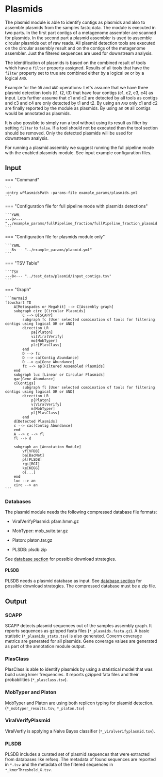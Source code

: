 # Plasmids

The plasmid module is able to identify contigs as plasmids and also to assemble plasmids from the samples fastq data. The module is executed in two
parts. In the first part contigs of a metagenome assembler are scanned for plasmids. In the second part a plasmid assembler is used to assemble
circular plasmids out of raw reads. All plasmid detection tools are executed on the circular assembly result and on the contigs of the metagenome assembler.
Just the filtered sequences are used for downstream analysis. 

The identification of plasmids is based on the combined result of tools which have a `filter` property assigned. Results of all tools that
have the `filter` property set to true are combined either by a logical `OR` or by a logical `AND`. 

Example for the `OR` and `AND` operations: 
Let's assume that we have three plasmid detection tools (t1, t2, t3) that have four contigs (c1, c2, c3, c4) as input. Lets further assume that c1 and c2 are detected by all tools as contigs and
c3 and c4 are only detected by t1 and t2. By using an `AND` only c1 and c2 are finally reported by the module as plasmids. By using an `OR` all contigs would be annotated as plasmids. 

It is also possible to simply run a tool without
using its result as filter by setting `filter` to `false`. If a tool should not be executed then the tool section should be removed.
Only the detected plasmids will be used for downstream analysis.


For running a plasmid assembly we suggest running the full pipeline mode with the enabled plasmids module. See input example configuration files.

## Input

=== "Command"

    ```
    -entry wPlasmidsPath -params-file example_params/plasmids.yml
    ```

=== "Configuration file for full pipeline mode with plasmids detections"

    ```YAML
    ---8<--- "../example_params/fullPipeline_fraction/fullPipeline_fraction_plasmid.yml"
    ```

=== "Configuration file for plasmids module only"

    ```YAML
    ---8<--- "../example_params/plasmid.yml"
    ```

=== "TSV Table"

    ```TSV
    ---8<--- "../test_data/plasmid/input_contigs.tsv"
    ```

=== "Graph"

    ```mermaid
    flowchart TD
        A[Metaspades or Megahit] --> C[Assembly graph] 
        subgraph circ [Circular Plasmids]
            C --> D[SCAPP]
            subgraph fc [User selected combination of tools for filtering contigs using logical OR or AND]
            direction LR
                pa[Platon]
                vi[ViralVerify]
                mo[MobTyper]
                plc[PlasClass]
            end
            D --> fc
            D --> ca[Contig Abundance]
            D --> ga[Gene Abundance]
            fc --> ap[Filtered Assembled Plasmids]
        end
        subgraph luc [Linear or Circular Plasmids]
        gac[Gene Abundance] 
        c[Contigs]
            subgraph fl [User selected combination of tools for filtering contigs using logical OR or AND]
            direction LR
                p[Platon]
                v[ViralVerify]
                m[MobTyper]
                pl[PlasClass]
            end
        d[Detected Plasmids]
        c --> cac[Contig Abundance]
        end
        A --> c --> fl
        fl --> d
    
        subgraph an [Annotation Module]
            vf[VFDB]
            ba[BacMet]
            pl[PLSDB]
            rgi[RGI]
            ke[KEGG]
            o[...]
        end
        luc --> an
        circ --> an
    ```

### Databases

The plasmid module needs the following compressed database file formats: 

* ViralVerifyPlasmid: pfam.hmm.gz

* MobTyper: mob_suite.tar.gz

* Platon: platon.tar.gz

* PLSDB: plsdb.zip

See [database section](../pipeline_configuration.md##-Database-input-configuration) for possible download strategies.

#### PLSDB

PLSDB needs a plasmid database as input. See [database section](../pipeline_configuration.md##-Database-input-configuration) for possible download strategies.
The compressed database must be a zip file. 

## Output

### SCAPP

SCAPP detects plasmid sequences out of the samples assembly graph.
It reports sequences as gzipped fasta files (`*_plasmids.fasta.gz`). A basic statistic (`*_plasmids_stats.tsv`)
is also generated. Coverm coverage metrics are generated for all plasmids. Gene coverage values are generated as part of the annotation module output.

### PlasClass

PlasClass is able to identify plasmids by using a statistical model that was build using kmer frequencies.
It reports gzipped fata files and their probabilities (`*_plasclass.tsv`).

### MobTyper and Platon

MobTyper and Platon are using both replicon typing for plasmid detection. (`*_mobtyper_results.tsv`, `*_platon.tsv`)

### ViralVerifyPlasmid

ViralVerfiy is applying a Naive Bayes classifier (`*_viralverifyplasmid.tsv`).

### PLSDB

PLSDB includes a curated set of plasmid sequences that were extracted from databases like refseq.
The metadata of found sequences are reported in `*.tsv` and the metadata of the filtered sequences in `*_kmerThreshold_X.tsv`.

